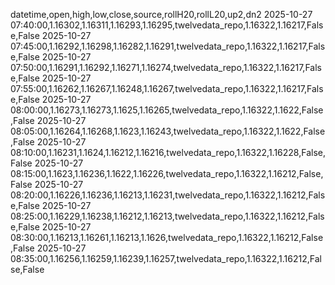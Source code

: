 datetime,open,high,low,close,source,rollH20,rollL20,up2,dn2
2025-10-27 07:40:00,1.16302,1.16311,1.16293,1.16295,twelvedata_repo,1.16322,1.16217,False,False
2025-10-27 07:45:00,1.16292,1.16298,1.16282,1.16291,twelvedata_repo,1.16322,1.16217,False,False
2025-10-27 07:50:00,1.16291,1.16292,1.16271,1.16274,twelvedata_repo,1.16322,1.16217,False,False
2025-10-27 07:55:00,1.16262,1.16267,1.16248,1.16267,twelvedata_repo,1.16322,1.16217,False,False
2025-10-27 08:00:00,1.16273,1.16273,1.1625,1.16265,twelvedata_repo,1.16322,1.1622,False,False
2025-10-27 08:05:00,1.16264,1.16268,1.1623,1.16243,twelvedata_repo,1.16322,1.1622,False,False
2025-10-27 08:10:00,1.16231,1.1624,1.16212,1.16216,twelvedata_repo,1.16322,1.16228,False,False
2025-10-27 08:15:00,1.1623,1.16236,1.1622,1.16226,twelvedata_repo,1.16322,1.16212,False,False
2025-10-27 08:20:00,1.16226,1.16236,1.16213,1.16231,twelvedata_repo,1.16322,1.16212,False,False
2025-10-27 08:25:00,1.16229,1.16238,1.16212,1.16213,twelvedata_repo,1.16322,1.16212,False,False
2025-10-27 08:30:00,1.16213,1.16261,1.16213,1.1626,twelvedata_repo,1.16322,1.16212,False,False
2025-10-27 08:35:00,1.16256,1.16259,1.16239,1.16257,twelvedata_repo,1.16322,1.16212,False,False

